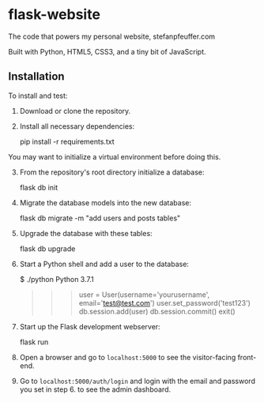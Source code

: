 # flask-website

The code that powers my personal website, stefanpfeuffer.com

Built with Python, HTML5, CSS3, and a tiny bit of JavaScript.

## Installation

To install and test:

1. Download or clone the repository.

2. Install all necessary dependencies:

    pip install -r requirements.txt

You may want to initialize a virtual environment before doing this.

3. From the repository's root directory initialize a database:

    flask db init

4. Migrate the database models into the new database:

    flask db migrate -m "add users and posts tables"

5. Upgrade the database with these tables:

    flask db upgrade

6. Start a Python shell and add a user to the database:

    $ ./python
    Python 3.7.1
    >>> user = User(username='yourusername', email='test@test.com')
    >>> user.set_password('test123')
    >>> db.session.add(user)
    >>> db.session.commit()
    >>> exit()

7. Start up the Flask development webserver:

    flask run

8. Open a browser and go to `localhost:5000` to see the visitor-facing front-end.

9. Go to `localhost:5000/auth/login` and login with the email and password you set in step 6. to see the admin dashboard.
